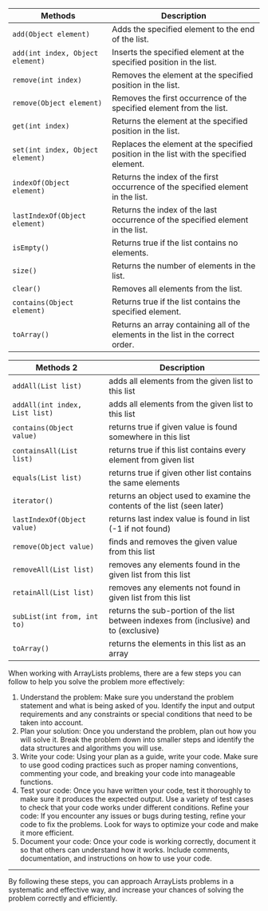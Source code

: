 | Methods                          | Description                                                                            |
|----------------------------------|----------------------------------------------------------------------------------------|
| `add(Object element)`            | Adds the specified element to the end of the list.                                     |
| `add(int index, Object element)` | Inserts the specified element at the specified position in the list.                   |
| `remove(int index)`              | Removes the element at the specified position in the list.                             |
| `remove(Object element)`         | Removes the first occurrence of the specified element from the list.                   |
| `get(int index)`                 | Returns the element at the specified position in the list.                             |
| `set(int index, Object element)` | Replaces the element at the specified position in the list with the specified element. |
| `indexOf(Object element)`        | Returns the index of the first occurrence of the specified element in the list.        |
| `lastIndexOf(Object element)`    | Returns the index of the last occurrence of the specified element in the list.         |
| `isEmpty()`                      | Returns true if the list contains no elements.                                         |
| `size()`                         | Returns the number of elements in the list.                                            |
| `clear()`                        | Removes all elements from the list.                                                    |
| `contains(Object element)`       | Returns true if the list contains the specified element.                               |
| `toArray()`                      | Returns an array containing all of the elements in the list in the correct order.      |

| Methods 2                      | Description                                                                             |
|--------------------------------|-----------------------------------------------------------------------------------------|
| `addAll(List list)`            | adds all elements from the given list to this list                                      |
| `addAll(int index, List list)` | adds all elements from the given list to this list                                      |
| `contains(Object value)`       | returns true if given value is found somewhere in this list                             |
| `containsAll(List list)`       | returns true if this list contains every element from given list                        |
| `equals(List list)`            | returns true if given other list contains the same elements                             |
| `iterator()`                   | returns an object used to examine the contents of the list (seen later)                 |
| `lastIndexOf(Object value)`    | returns last index value is found in list (-1 if not found)                             |
| `remove(Object value)`         | finds and removes the given value from this list                                        |
| `removeAll(List list)`         | removes any elements found in the given list from this list                             |
| `retainAll(List list)`         | removes any elements not found in given list from this list                             |
| `subList(int from, int to)`    | returns the sub-portion of the list between indexes from (inclusive) and to (exclusive) |
| `toArray()`                    | returns the elements in this list as an array                                           |

<p>
When working with ArrayLists problems, there are a few steps you can follow to help you solve the problem more effectively:

1. Understand the problem: Make sure you understand the problem statement and what is being asked of you. Identify the input and output requirements and any constraints or special conditions that need to be taken into account.
2. Plan your solution: Once you understand the problem, plan out how you will solve it. Break the problem down into smaller steps and identify the data structures and algorithms you will use.
3. Write your code: Using your plan as a guide, write your code. Make sure to use good coding practices such as proper naming conventions, commenting your code, and breaking your code into manageable functions.
4. Test your code: Once you have written your code, test it thoroughly to make sure it produces the expected output. Use a variety of test cases to check that your code works under different conditions.
Refine your code: If you encounter any issues or bugs during testing, refine your code to fix the problems. Look for ways to optimize your code and make it more efficient.
5. Document your code: Once your code is working correctly, document it so that others can understand how it works. Include comments, documentation, and instructions on how to use your code.
---
By following these steps, you can approach ArrayLists problems in a systematic and effective way, and increase your chances of solving the problem correctly and efficiently.
</p>
